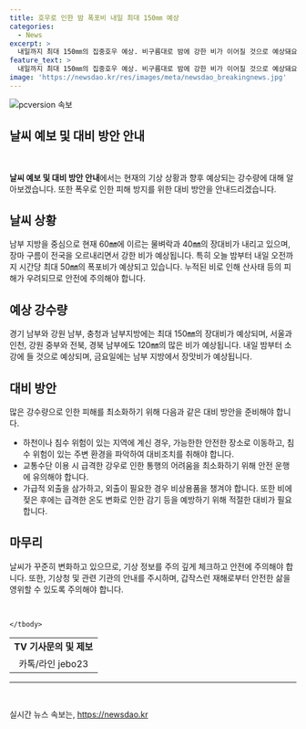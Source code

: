 ```yaml
---
title: 호우로 인한 밤 폭포비 내일 최대 150㎜ 예상
categories:
  - News
excerpt: >
  내일까지 최대 150㎜의 집중호우 예상. 비구름대로 밤에 강한 비가 이어질 것으로 예상돼요. 경북 고령에서 시간당 60㎜의 물벼락도 관측됐고, 다양한 지역에서 많은 비가 내렸어요. 기상청은 정체전선으로 비가 이어질 것을 예측하고, 피해 없도록 주의를 당부했습니다.
feature_text: >
  내일까지 최대 150㎜의 집중호우 예상. 비구름대로 밤에 강한 비가 이어질 것으로 예상돼요. 경북 고령에서 시간당 60㎜의 물벼락도 관측됐고, 다양한 지역에서 많은 비가 내렸어요. 기상청은 정체전선으로 비가 이어질 것을 예측하고, 피해 없도록 주의를 당부했습니다.
image: 'https://newsdao.kr/res/images/meta/newsdao_breakingnews.jpg'
---
```


<p><img src="https://newsdao.kr/res/images/meta/newsdao_breakingnews.jpg" alt="pcversion 속보" /></p>

<h2>날씨 예보 및 대비 방안 안내</h2>

<p data-ke-size="size16">&nbsp;</p>

<p><b>날씨 예보 및 대비 방안 안내</b>에서는 현재의 기상 상황과 향후 예상되는 강수량에 대해 알아보겠습니다. 또한 폭우로 인한 피해 방지를 위한 대비 방안을 안내드리겠습니다.</p>

<h2 data-ke-size="size26">날씨 상황</h2>

<p>남부 지방을 중심으로 현재 60㎜에 이르는 물벼락과 40㎜의 장대비가 내리고 있으며, 장마 구름이 전국을 오르내리면서 강한 비가 예상됩니다. 특히 오늘 밤부터 내일 오전까지 시간당 최대 50㎜의 폭포비가 예상되고 있습니다. 누적된 비로 인해 산사태 등의 피해가 우려되므로 안전에 주의해야 합니다.</p>

<h2 data-ke-size="size26">예상 강수량</h2>

<p>경기 남부와 강원 남부, 충청과 남부지방에는 최대 150㎜의 장대비가 예상되며, 서울과 인천, 강원 중부와 전북, 경북 남부에도 120㎜의 많은 비가 예상됩니다. 내일 밤부터 소강에 들 것으로 예상되며, 금요일에는 남부 지방에서 장맛비가 예상됩니다.</p>

<h2 data-ke-size="size26">대비 방안</h2>

<p>많은 강수량으로 인한 피해를 최소화하기 위해 다음과 같은 대비 방안을 준비해야 합니다.</p>

<ul>
    <li>하천이나 침수 위험이 있는 지역에 계신 경우, 가능한한 안전한 장소로 이동하고, 침수 위험이 있는 주변 환경을 파악하여 대비조치를 취해야 합니다.</li>
    <li>교통수단 이용 시 급격한 강우로 인한 통행의 어려움을 최소화하기 위해 안전 운행에 유의해야 합니다.</li>
    <li>가급적 외출을 삼가하고, 외출이 필요한 경우 비상용품을 챙겨야 합니다. 또한 비에 젖은 후에는 급격한 온도 변화로 인한 감기 등을 예방하기 위해 적절한 대비가 필요합니다.</li>
</ul>

<h2 data-ke-size="size26">마무리</h2>

<p>날씨가 꾸준히 변화하고 있으므로, 기상 정보를 주의 깊게 체크하고 안전에 주의해야 합니다. 또한, 기상청 및 관련 기관의 안내를 주시하며, 갑작스런 재해로부터 안전한 삶을 영위할 수 있도록 주의해야 합니다.</p>

<p data-ke-size="size16">&nbsp;</p>

<table>
    <tbody>
        <tr>
            <td style="text-align: center; height: 17px;"><b>TV 기사문의 및 제보</b></td>
        </tr>
        <tr>
            <td style="text-align: center; height: 17px;">카톡/라인 jebo23</td>
        </tr>

    </tbody>
</table>

<hr>

<p data-ke-size="size16">&nbsp;</p>
실시간 뉴스 속보는, <a href="https://newsdao.kr" rel="dofollow">https://newsdao.kr</a>


